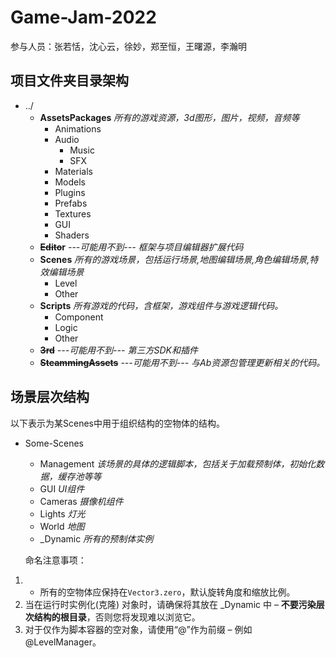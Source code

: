 # Game-Jam-2022

参与人员：张若恬，沈心云，徐妙，郑至恒，王曙源，李瀚明

## 项目文件夹目录架构

* ../
  * **AssetsPackages**  *所有的游戏资源，3d图形，图片，视频，音频等*
    * Animations
    * Audio
      * Music
      * SFX
    * Materials
    * Models
    * Plugins
    * Prefabs
    * Textures
    * GUI
    * Shaders
  * **~~Edito~~r**  *---可能用不到---* *框架与项目编辑器扩展代码*
  * **Scenes**  *所有的游戏场景，包括运行场景,地图编辑场景,角色编辑场景,特效编辑场景*
    * Level
    * Other
  * **Scripts**  *所有游戏的代码，含框架，游戏组件与游戏逻辑代码。*
    * Component
    * Logic
    * Other
  * **~~3rd~~** *---可能用不到---* *第三方SDK和插件*
  * **~~SteammingAssets~~** *---可能用不到---*  *与Ab资源包管理更新相关的代码。*

## 场景层次结构

以下表示为某Scenes中用于组织结构的空物体的结构。

* Some-Scenes
  
  * Management *该场景的具体的逻辑脚本，包括关于加载预制体，初始化数据，缓存池等等*
  * GUI *UI组件*
  * Cameras *摄像机组件*
  * Lights *灯光*
  * World *地图*
  * _Dynamic *所有的预制体实例*
  
  命名注意事项：

1. * 所有的空物体应保持在`Vector3.zero`，默认旋转角度和缩放比例。
2. 当在运行时实例化(克隆) 对象时，请确保将其放在 _Dynamic 中 – **不要污染层次结构的根目录**，否则您将发现难以浏览它。
3.  对于仅作为脚本容器的空对象，请使用“@”作为前缀 – 例如@LevelManager。
